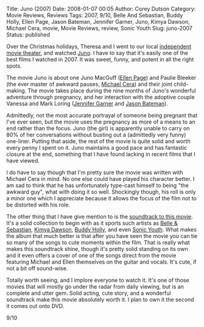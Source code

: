 Title: Juno (2007)
Date: 2008-01-07 00:05
Author: Corey Dutson
Category: Movie Reviews, Reviews
Tags: 2007, 9/10, Belle And Sebastian, Buddy Holly, Ellen Page, Jason Bateman, Jennifer Garner, Juno, Kimya Dawson, Michael Cera, movie, Movie Reviews, review, Sonic Youth
Slug: juno-2007
Status: published

Over the Christmas holidays, Theresa and I went to our local
[independent movie
theater](http://www.princesscinemas.com/ "Princess Cincemas"), and
watched [Juno](http://www.imdb.com/title/tt0467406/ "Juno"). I have to
say that it's easily one of the best films I watched in 2007. It was
sweet, funny, and potent in all the right spots.

The movie Juno is about one Juno MacGuff ([Ellen
Page](http://www.imdb.com/name/nm0680983/ "Ellen Page")) and Paulie
Bleeker (the ever master of awkward pauses, [Michael
Cera](http://www.imdb.com/name/nm0148418/ "Michael Cera")) and their
joint child-making. The movie takes place during the nine months of
Juno's wonderful adventure through pregnancy, and her interaction with
the adoptive couple Vanessa and Mark Loring ([Jennifer
Garner](http://www.imdb.com/name/nm0004950/ "Jennifer Garner") and
[Jason Bateman](http://www.imdb.com/name/nm0000867/ "Jason Bateman")).

Admittedly, not the most accurate portrayal of someone being pregnant
that I've ever seen, but the movie uses the pregnancy as more of a means
to an end rather than the focus. Juno (the girl) is apparently unable to
carry on 80% of her conversations without busting out a (admittedly very
funny) one-liner. Putting that aside, the rest of the movie is quite
solid and worth every penny I spent on it. Juno maintains a good pace
and has fantastic closure at the end, something that I have found
lacking in recent films that I have viewed.

I do have to say though that I'm pretty sure the movie was written with
Michael Cera in mind. No one else could have played his character
better. I am sad to think that he has unfortunately type-cast himself to
being "the awkward guy", what with doing it so well. Shockingly though,
his roll is only a minor one which I appreciate because it allows the
focus of the film not to be distorted with his role.

The other thing that I have give mention to is the [soundtrack to this
movie](http://www.amazon.com/Juno-Original-Soundtrack/dp/B00104W8T6 "Juno: Original Soundtrack").
It's a solid collection to begin with as it sports such artists as
[Belle &
Sebastian](http://www.belleandsebastian.com/ "Belle And Sebastian"),
[Kimya Dawson](http://www.kimyadawson.com/ "Kimya Dawson"), [Buddy
Holly](http://en.wikipedia.org/wiki/Buddy_Holly "Buddy Holly"), and even
[Sonic Youth](http://www.sonicyouth.com/ "Sonic Youth"). What makes the
album that much better is that after you have seen the movie you can tie
so many of the songs to cute moments within the film. That is really
what makes this soundtrack shine, though it's pretty solid standing on
its own and it even offers a cover of one of the songs direct from the
movie featuring Michael and Ellen themselves on the guitar and vocals.
It's cute, if not a bit off sound-wise.

Totally worth seeing, and I implore everyone to watch it. It's one of
those movies that will mostly go under the radar from daily viewing, but
is an complete and utter gem. Solid acting, cute story, and a wonderful
soundtrack make this movie absolutely worth it. I plan to own it the
second it comes out onto DVD.

9/10
